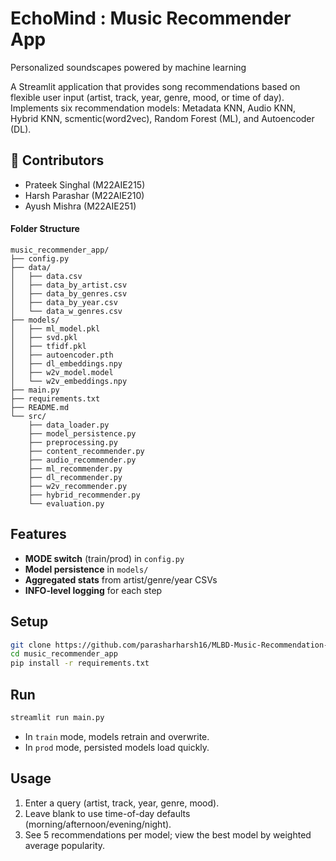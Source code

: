 # EchoMind : Music Recommender App
 
 Personalized soundscapes powered by machine learning


A Streamlit application that provides song recommendations based on flexible user input (artist, track, year, genre, mood, or time of day). Implements six recommendation models: Metadata KNN, Audio KNN, Hybrid KNN, scmentic(word2vec), Random Forest (ML), and Autoencoder (DL).

## 👥 Contributors
- Prateek Singhal (M22AIE215)
- Harsh Parashar (M22AIE210)
- Ayush Mishra (M22AIE251)



#### Folder Structure
```plaintext
music_recommender_app/
├── config.py
├── data/
│   ├── data.csv
│   ├── data_by_artist.csv
│   ├── data_by_genres.csv
│   ├── data_by_year.csv
│   └── data_w_genres.csv
├── models/
│   ├── ml_model.pkl
│   ├── svd.pkl
│   ├── tfidf.pkl
│   ├── autoencoder.pth
│   ├── dl_embeddings.npy
│   ├── w2v_model.model
│   └── w2v_embeddings.npy
├── main.py
├── requirements.txt
├── README.md
└── src/
    ├── data_loader.py
    ├── model_persistence.py
    ├── preprocessing.py
    ├── content_recommender.py
    ├── audio_recommender.py
    ├── ml_recommender.py
    ├── dl_recommender.py
    ├── w2v_recommender.py
    ├── hybrid_recommender.py
    └── evaluation.py
```

## Features
- **MODE switch** (train/prod) in `config.py`
- **Model persistence** in `models/`
- **Aggregated stats** from artist/genre/year CSVs
- **INFO-level logging** for each step

## Setup
```bash
git clone https://github.com/parasharharsh16/MLBD-Music-Recommendation-System.git
cd music_recommender_app
pip install -r requirements.txt
```

## Run
```bash
streamlit run main.py
```
- In `train` mode, models retrain and overwrite.
- In `prod` mode, persisted models load quickly.

## Usage
1. Enter a query (artist, track, year, genre, mood).
2. Leave blank to use time-of-day defaults (morning/afternoon/evening/night).
3. See 5 recommendations per model; view the best model by weighted average popularity.